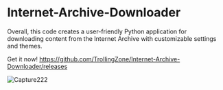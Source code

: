 # Internet-Archive-Downloader
Overall, this code creates a user-friendly Python application for downloading content from the Internet Archive with customizable settings and themes.

Get it now! 
https://github.com/TrollingZone/Internet-Archive-Downloader/releases

![Capture222](https://github.com/TrollingZone/Internet-Archive-Downloader/assets/121372836/572592e0-6c8a-4e8d-a99f-16eb0cbb235e)

